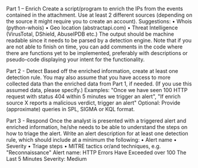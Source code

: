 Part 1 – Enrich
Create a script/program to enrich the IPs from the events contained in the attachment. Use at least 2
different sources (depending on the source it might require you to create an account). Suggestions:
• Whois (python-whois)
• Geo location (abstractapi.com)
• Threat Intelligence (VirusTotal, DShield, AbuseIPDB etc.)
The output should be machine readable since it needs to be parsed by a detection engine. Note that
if you are not able to finish on time, you can add comments in the code where there are functions yet
to be implemented, preferably with descriptions or pseudo-code displaying your intent for the
functionality.

Part 2 - Detect
Based off the enriched information, create at least one detection rule. You may also assume that you
have access to more collected data than the enriched data from Part 1, if needed. (If you use this
assumed data, please specify.)
Examples: "Once we have seen 100 HTTP request with status 404 within 5 minutes we trigger an
alert", "If enrich source X reports a malicious verdict, trigger an alert"
Optional: Provide (approximate) queries in SPL, SIGMA or KQL format.

Part 3 - Respond
Once the analyst is presented with a triggered alert and enriched information, he/she needs to be
able to understand the steps on how to triage the alert. Write an alert description for at least one
detection rule, which should include at a minimum the following:
• Alert name
• Severity
• Triage steps
• MITRE tactics or/and techniques, e.g. "Reconnaissance"
Alert name: HTTP Errors Have Exceeded over 100 The Last 5 Minutes
Severity: Medium

